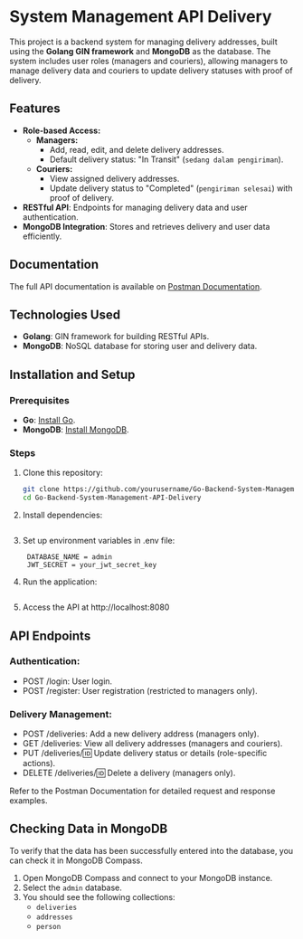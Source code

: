 # System Management API Delivery

This project is a backend system for managing delivery addresses, built using the **Golang GIN framework** and **MongoDB** as the database. The system includes user roles (managers and couriers), allowing managers to manage delivery data and couriers to update delivery statuses with proof of delivery.

## Features

- **Role-based Access:**
  - **Managers:** 
    - Add, read, edit, and delete delivery addresses.
    - Default delivery status: "In Transit" (`sedang dalam pengiriman`).
  - **Couriers:** 
    - View assigned delivery addresses.
    - Update delivery status to "Completed" (`pengiriman selesai`) with proof of delivery.
- **RESTful API**: Endpoints for managing delivery data and user authentication.
- **MongoDB Integration**: Stores and retrieves delivery and user data efficiently.

## Documentation

The full API documentation is available on [Postman Documentation](https://documenter.getpostman.com/view/31688603/2sAYJ3G2Mo).

## Technologies Used

- **Golang**: GIN framework for building RESTful APIs.
- **MongoDB**: NoSQL database for storing user and delivery data.

## Installation and Setup

### Prerequisites

- **Go**: [Install Go](https://golang.org/doc/install).
- **MongoDB**: [Install MongoDB](https://www.mongodb.com/docs/manual/installation/).

### Steps

1. Clone this repository:
   ```bash
   git clone https://github.com/yourusername/Go-Backend-System-Management-API-Delivery.git
   cd Go-Backend-System-Management-API-Delivery

2. Install dependencies:
   ```go mod tidy

3. Set up environment variables in .env file:
   ```MONGO_URI=mongodb://localhost:27017
    DATABASE_NAME = admin
    JWT_SECRET = your_jwt_secret_key

4. Run the application:
   ```go run main.go

5. Access the API at http://localhost:8080

## API Endpoints

### Authentication:
- POST /login: User login.
- POST /register: User registration (restricted to managers only).

### Delivery Management:
- POST /deliveries: Add a new delivery address (managers only).
- GET /deliveries: View all delivery addresses (managers and couriers).
- PUT /deliveries/:id: Update delivery status or details (role-specific actions).
- DELETE /deliveries/:id: Delete a delivery (managers only).

Refer to the Postman Documentation for detailed request and response examples.

## Checking Data in MongoDB

To verify that the data has been successfully entered into the database, you can check it in MongoDB Compass. 

1. Open MongoDB Compass and connect to your MongoDB instance.
2. Select the `admin` database.
3. You should see the following collections:
   - `deliveries`
   - `addresses`
   - `person`
